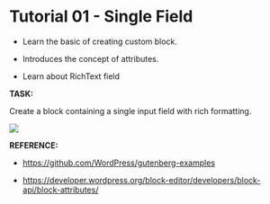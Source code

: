 # Tutorial 01 - Single Field
  
- Learn the basic of creating custom block.

- Introduces the concept of attributes.

- Learn about RichText field
  
**TASK:**

Create a block containing a single input field with rich formatting.

![](https://raw.github.com/hrsetyono/cdn/master/blocks-tutorial/ch01-richtext.jpg)
  
**REFERENCE:**

- https://github.com/WordPress/gutenberg-examples

- https://developer.wordpress.org/block-editor/developers/block-api/block-attributes/